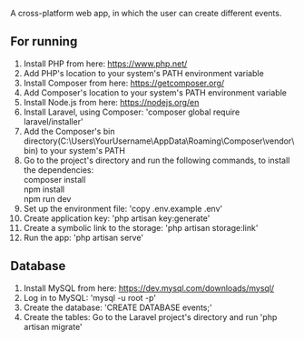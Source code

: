 A cross-platform web app, in which the user can create different events.

## For running
1. Install PHP from here: https://www.php.net/
2. Add PHP's location to your system's PATH environment variable
3. Install Composer from here: https://getcomposer.org/
4. Add Composer's location to your system's PATH environment variable
5. Install Node.js from here: https://nodejs.org/en
6. Install Laravel, using Composer: 'composer global require laravel/installer'
7. Add the Composer's bin directory(C:\Users\YourUsername\AppData\Roaming\Composer\vendor\bin) to your system's PATH
8. Go to the project's directory and run the following commands, to install the dependencies:  
composer install  
npm install  
npm run dev  
9. Set up the environment file: 'copy .env.example .env'
10. Create application key: 'php artisan key:generate'
11. Create a symbolic link to the storage: 'php artisan storage:link'
12. Run the app: 'php artisan serve'
## Database
1. Install MySQL from here: https://dev.mysql.com/downloads/mysql/
2. Log in to MySQL: 'mysql -u root -p'
3. Create the database: 'CREATE DATABASE events;'
4. Create the tables: Go to the Laravel project's directory and run 'php artisan migrate'

